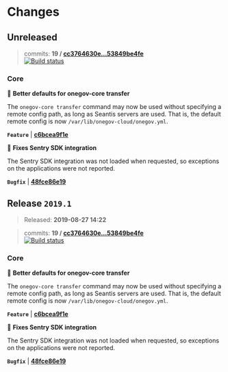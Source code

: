 # Changes

## Unreleased

> commits: **19 / [cc3764630e...53849be4fe](https://github.com/OneGov/onegov-cloud/compare/cc3764630e...53849be4fe)**<br>
> [![Build status](https://badge.buildkite.com/400d427112a4df24baa12351dea74ccc3ff1cc977a1703a82f.svg?branch=Unreleased)](https://buildkite.com/seantis/onegov-cloud)

### Core

🎉 **Better defaults for onegov-core transfer**

The `onegov-core transfer` command may now be used without specifying
a remote config path, as long as Seantis servers are used. That is,
the default remote config is now `/var/lib/onegov-cloud/onegov.yml`.

**`Feature`** | **[c6bcea9f1e](https://github.com/onegov/onegov-cloud/commit/c6bcea9f1ef3e73ea986665e2f823b7607775177)**

🐞 **Fixes Sentry SDK integration**

The Sentry SDK integration was not loaded when requested, so exceptions
on the applications were not reported.

**`Bugfix`** | **[48fce86e19](https://github.com/onegov/onegov-cloud/commit/48fce86e197f993fdc53268d30b62fa2799a9b5b)**

## Release `2019.1`

> Released: **2019-08-27 14:22**<br>

> commits: **19 / [cc3764630e...53849be4fe](https://github.com/OneGov/onegov-cloud/compare/cc3764630e...53849be4fe)**<br>
> [![Build status](https://badge.buildkite.com/400d427112a4df24baa12351dea74ccc3ff1cc977a1703a82f.svg?branch=release-2019.1)](https://buildkite.com/seantis/onegov-cloud)

### Core

🎉 **Better defaults for onegov-core transfer**

The `onegov-core transfer` command may now be used without specifying
a remote config path, as long as Seantis servers are used. That is,
the default remote config is now `/var/lib/onegov-cloud/onegov.yml`.

**`Feature`** | **[c6bcea9f1e](https://github.com/onegov/onegov-cloud/commit/c6bcea9f1ef3e73ea986665e2f823b7607775177)**

🐞 **Fixes Sentry SDK integration**

The Sentry SDK integration was not loaded when requested, so exceptions
on the applications were not reported.

**`Bugfix`** | **[48fce86e19](https://github.com/onegov/onegov-cloud/commit/48fce86e197f993fdc53268d30b62fa2799a9b5b)**

